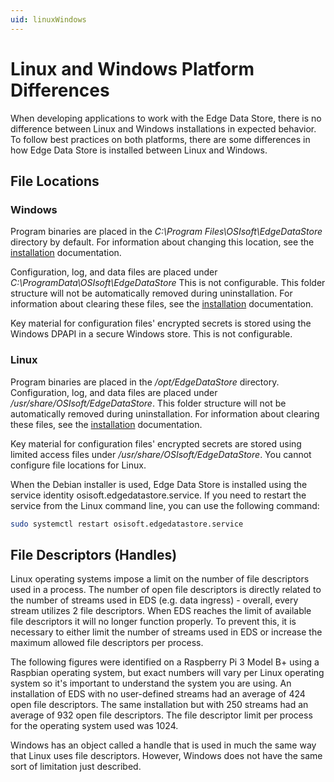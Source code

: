 ```yaml
---
uid: linuxWindows
---
```


# Linux and Windows Platform Differences

When developing applications to work with the Edge Data Store, there is no difference between Linux and Windows installations in expected behavior. To follow best practices on both platforms, there are some differences in how Edge Data Store is installed between Linux and Windows. 

## File Locations

### Windows

Program binaries are placed in the _C:\Program Files\OSIsoft\EdgeDataStore_ directory by default. For information about changing this location, see the [installation](#installationOverview) documentation. 

Configuration, log, and data files are placed under _C:\ProgramData\OSIsoft\EdgeDataStore_ This is not configurable. This folder structure will not be automatically removed during uninstallation.  For information about clearing these files, see the [installation](#installationOverview) documentation.

Key material for configuration files' encrypted secrets is stored using the Windows DPAPI in a secure Windows store. This is not configurable.

### Linux

Program binaries are placed in the _/opt/EdgeDataStore_ directory.  Configuration, log, and data files are placed under _/usr/share/OSIsoft/EdgeDataStore_. This folder structure will not be automatically removed during uninstallation. For information about clearing these files, see the [installation](#installationOverview) documentation.

Key material for configuration files' encrypted secrets are stored using limited access files under _/usr/share/OSIsoft/EdgeDataStore_. You cannot configure file locations for Linux.

When the Debian installer is used, Edge Data Store is installed using the service identity osisoft.edgedatastore.service. If you need to restart the service from the Linux command line, you can use the following command:

```bash
sudo systemctl restart osisoft.edgedatastore.service
```

## File Descriptors (Handles)

Linux operating systems impose a limit on the number of file descriptors used in a process. The number of open file descriptors is directly related to the number of streams used in EDS (e.g. data ingress) - overall, every stream utilizes 2 file descriptors. When EDS reaches the limit of available file descriptors it will no longer function properly. To prevent this, it is necessary to either limit the number of streams used in EDS or increase the maximum allowed file descriptors per process.

The following figures were identified on a Raspberry Pi 3 Model B+ using a Raspbian operating system, but exact numbers will vary per Linux operating system so it's important to understand the system you are using. An installation of EDS with no user-defined streams had an average of 424 open file descriptors. The same installation but with 250 streams had an average of 932 open file descriptors. The file descriptor limit per process for the operating system used was 1024.

Windows has an object called a handle that is used in much the same way that Linux uses file descriptors. However, Windows does not have the same sort of limitation just described.
